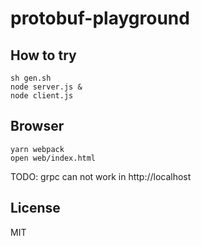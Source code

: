 # protobuf-playground

## How to try

```
sh gen.sh
node server.js &
node client.js
```

## Browser

```
yarn webpack
open web/index.html
```

TODO: grpc can not work in http://localhost

## License

MIT
